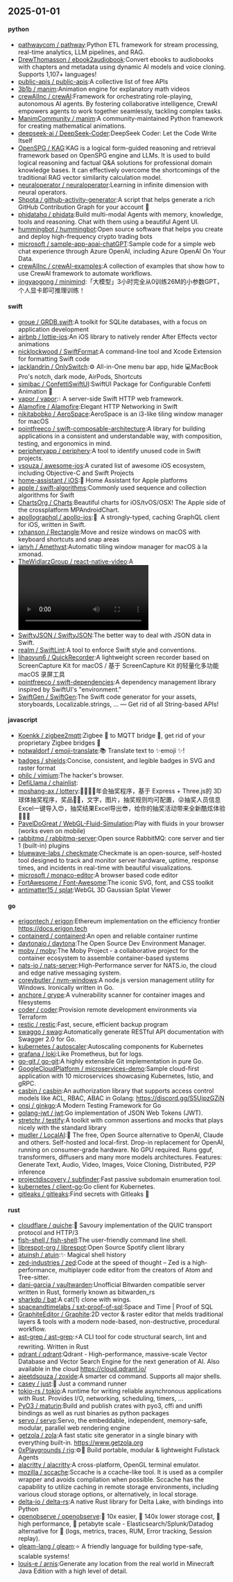 ## 2025-01-01

#### python
* [pathwaycom / pathway](https://github.com/pathwaycom/pathway):Python ETL framework for stream processing, real-time analytics, LLM pipelines, and RAG.
* [DrewThomasson / ebook2audiobook](https://github.com/DrewThomasson/ebook2audiobook):Convert ebooks to audiobooks with chapters and metadata using dynamic AI models and voice cloning. Supports 1,107+ languages!
* [public-apis / public-apis](https://github.com/public-apis/public-apis):A collective list of free APIs
* [3b1b / manim](https://github.com/3b1b/manim):Animation engine for explanatory math videos
* [crewAIInc / crewAI](https://github.com/crewAIInc/crewAI):Framework for orchestrating role-playing, autonomous AI agents. By fostering collaborative intelligence, CrewAI empowers agents to work together seamlessly, tackling complex tasks.
* [ManimCommunity / manim](https://github.com/ManimCommunity/manim):A community-maintained Python framework for creating mathematical animations.
* [deepseek-ai / DeepSeek-Coder](https://github.com/deepseek-ai/DeepSeek-Coder):DeepSeek Coder: Let the Code Write Itself
* [OpenSPG / KAG](https://github.com/OpenSPG/KAG):KAG is a logical form-guided reasoning and retrieval framework based on OpenSPG engine and LLMs. It is used to build logical reasoning and factual Q&A solutions for professional domain knowledge bases. It can effectively overcome the shortcomings of the traditional RAG vector similarity calculation model.
* [neuraloperator / neuraloperator](https://github.com/neuraloperator/neuraloperator):Learning in infinite dimension with neural operators.
* [Shpota / github-activity-generator](https://github.com/Shpota/github-activity-generator):A script that helps generate a rich GitHub Contribution Graph for your account 🤖
* [phidatahq / phidata](https://github.com/phidatahq/phidata):Build multi-modal Agents with memory, knowledge, tools and reasoning. Chat with them using a beautiful Agent UI.
* [hummingbot / hummingbot](https://github.com/hummingbot/hummingbot):Open source software that helps you create and deploy high-frequency crypto trading bots
* [microsoft / sample-app-aoai-chatGPT](https://github.com/microsoft/sample-app-aoai-chatGPT):Sample code for a simple web chat experience through Azure OpenAI, including Azure OpenAI On Your Data.
* [crewAIInc / crewAI-examples](https://github.com/crewAIInc/crewAI-examples):A collection of examples that show how to use CrewAI framework to automate workflows.
* [jingyaogong / minimind](https://github.com/jingyaogong/minimind):「大模型」3小时完全从0训练26M的小参数GPT，个人显卡即可推理训练！

#### swift
* [groue / GRDB.swift](https://github.com/groue/GRDB.swift):A toolkit for SQLite databases, with a focus on application development
* [airbnb / lottie-ios](https://github.com/airbnb/lottie-ios):An iOS library to natively render After Effects vector animations
* [nicklockwood / SwiftFormat](https://github.com/nicklockwood/SwiftFormat):A command-line tool and Xcode Extension for formatting Swift code
* [jacklandrin / OnlySwitch](https://github.com/jacklandrin/OnlySwitch):⚙️ All-in-One menu bar app, hide 💻MacBook Pro's notch, dark mode, AirPods, Shortcuts
* [simibac / ConfettiSwiftUI](https://github.com/simibac/ConfettiSwiftUI):SwiftUI Package for Configurable Confetti Animation 🎉
* [vapor / vapor](https://github.com/vapor/vapor):💧 A server-side Swift HTTP web framework.
* [Alamofire / Alamofire](https://github.com/Alamofire/Alamofire):Elegant HTTP Networking in Swift
* [nikitabobko / AeroSpace](https://github.com/nikitabobko/AeroSpace):AeroSpace is an i3-like tiling window manager for macOS
* [pointfreeco / swift-composable-architecture](https://github.com/pointfreeco/swift-composable-architecture):A library for building applications in a consistent and understandable way, with composition, testing, and ergonomics in mind.
* [peripheryapp / periphery](https://github.com/peripheryapp/periphery):A tool to identify unused code in Swift projects.
* [vsouza / awesome-ios](https://github.com/vsouza/awesome-ios):A curated list of awesome iOS ecosystem, including Objective-C and Swift Projects
* [home-assistant / iOS](https://github.com/home-assistant/iOS):📱 Home Assistant for Apple platforms
* [apple / swift-algorithms](https://github.com/apple/swift-algorithms):Commonly used sequence and collection algorithms for Swift
* [ChartsOrg / Charts](https://github.com/ChartsOrg/Charts):Beautiful charts for iOS/tvOS/OSX! The Apple side of the crossplatform MPAndroidChart.
* [apollographql / apollo-ios](https://github.com/apollographql/apollo-ios):📱  A strongly-typed, caching GraphQL client for iOS, written in Swift.
* [rxhanson / Rectangle](https://github.com/rxhanson/Rectangle):Move and resize windows on macOS with keyboard shortcuts and snap areas
* [ianyh / Amethyst](https://github.com/ianyh/Amethyst):Automatic tiling window manager for macOS à la xmonad.
* [TheWidlarzGroup / react-native-video](https://github.com/TheWidlarzGroup/react-native-video):A <Video /> component for react-native
* [SwiftyJSON / SwiftyJSON](https://github.com/SwiftyJSON/SwiftyJSON):The better way to deal with JSON data in Swift.
* [realm / SwiftLint](https://github.com/realm/SwiftLint):A tool to enforce Swift style and conventions.
* [lihaoyun6 / QuickRecorder](https://github.com/lihaoyun6/QuickRecorder):A lightweight screen recorder based on ScreenCapture Kit for macOS / 基于 ScreenCapture Kit 的轻量化多功能 macOS 录屏工具
* [pointfreeco / swift-dependencies](https://github.com/pointfreeco/swift-dependencies):A dependency management library inspired by SwiftUI's "environment."
* [SwiftGen / SwiftGen](https://github.com/SwiftGen/SwiftGen):The Swift code generator for your assets, storyboards, Localizable.strings, … — Get rid of all String-based APIs!

#### javascript
* [Koenkk / zigbee2mqtt](https://github.com/Koenkk/zigbee2mqtt):Zigbee 🐝 to MQTT bridge 🌉, get rid of your proprietary Zigbee bridges 🔨
* [notwaldorf / emoji-translate](https://github.com/notwaldorf/emoji-translate):📚 Translate text to ✨emoji ✨!
* [badges / shields](https://github.com/badges/shields):Concise, consistent, and legible badges in SVG and raster format
* [philc / vimium](https://github.com/philc/vimium):The hacker's browser.
* [DefiLlama / chainlist](https://github.com/DefiLlama/chainlist):
* [moshang-ax / lottery](https://github.com/moshang-ax/lottery):🎉🌟✨🎈年会抽奖程序，基于 Express + Three.js的 3D 球体抽奖程序，奖品🧧🎁，文字，图片，抽奖规则均可配置，😜抽奖人员信息Excel一键导入😍，抽奖结果Excel导出😎，给你的抽奖活动带来全新酷炫体验🚀🚀🚀
* [PavelDoGreat / WebGL-Fluid-Simulation](https://github.com/PavelDoGreat/WebGL-Fluid-Simulation):Play with fluids in your browser (works even on mobile)
* [rabbitmq / rabbitmq-server](https://github.com/rabbitmq/rabbitmq-server):Open source RabbitMQ: core server and tier 1 (built-in) plugins
* [bluewave-labs / checkmate](https://github.com/bluewave-labs/checkmate):Checkmate is an open-source, self-hosted tool designed to track and monitor server hardware, uptime, response times, and incidents in real-time with beautiful visualizations.
* [microsoft / monaco-editor](https://github.com/microsoft/monaco-editor):A browser based code editor
* [FortAwesome / Font-Awesome](https://github.com/FortAwesome/Font-Awesome):The iconic SVG, font, and CSS toolkit
* [antimatter15 / splat](https://github.com/antimatter15/splat):WebGL 3D Gaussian Splat Viewer

#### go
* [erigontech / erigon](https://github.com/erigontech/erigon):Ethereum implementation on the efficiency frontier https://docs.erigon.tech
* [containerd / containerd](https://github.com/containerd/containerd):An open and reliable container runtime
* [daytonaio / daytona](https://github.com/daytonaio/daytona):The Open Source Dev Environment Manager.
* [moby / moby](https://github.com/moby/moby):The Moby Project - a collaborative project for the container ecosystem to assemble container-based systems
* [nats-io / nats-server](https://github.com/nats-io/nats-server):High-Performance server for NATS.io, the cloud and edge native messaging system.
* [coreybutler / nvm-windows](https://github.com/coreybutler/nvm-windows):A node.js version management utility for Windows. Ironically written in Go.
* [anchore / grype](https://github.com/anchore/grype):A vulnerability scanner for container images and filesystems
* [coder / coder](https://github.com/coder/coder):Provision remote development environments via Terraform
* [restic / restic](https://github.com/restic/restic):Fast, secure, efficient backup program
* [swaggo / swag](https://github.com/swaggo/swag):Automatically generate RESTful API documentation with Swagger 2.0 for Go.
* [kubernetes / autoscaler](https://github.com/kubernetes/autoscaler):Autoscaling components for Kubernetes
* [grafana / loki](https://github.com/grafana/loki):Like Prometheus, but for logs.
* [go-git / go-git](https://github.com/go-git/go-git):A highly extensible Git implementation in pure Go.
* [GoogleCloudPlatform / microservices-demo](https://github.com/GoogleCloudPlatform/microservices-demo):Sample cloud-first application with 10 microservices showcasing Kubernetes, Istio, and gRPC.
* [casbin / casbin](https://github.com/casbin/casbin):An authorization library that supports access control models like ACL, RBAC, ABAC in Golang: https://discord.gg/S5UjpzGZjN
* [onsi / ginkgo](https://github.com/onsi/ginkgo):A Modern Testing Framework for Go
* [golang-jwt / jwt](https://github.com/golang-jwt/jwt):Go implementation of JSON Web Tokens (JWT).
* [stretchr / testify](https://github.com/stretchr/testify):A toolkit with common assertions and mocks that plays nicely with the standard library
* [mudler / LocalAI](https://github.com/mudler/LocalAI):🤖 The free, Open Source alternative to OpenAI, Claude and others. Self-hosted and local-first. Drop-in replacement for OpenAI, running on consumer-grade hardware. No GPU required. Runs gguf, transformers, diffusers and many more models architectures. Features: Generate Text, Audio, Video, Images, Voice Cloning, Distributed, P2P inference
* [projectdiscovery / subfinder](https://github.com/projectdiscovery/subfinder):Fast passive subdomain enumeration tool.
* [kubernetes / client-go](https://github.com/kubernetes/client-go):Go client for Kubernetes.
* [gitleaks / gitleaks](https://github.com/gitleaks/gitleaks):Find secrets with Gitleaks 🔑

#### rust
* [cloudflare / quiche](https://github.com/cloudflare/quiche):🥧 Savoury implementation of the QUIC transport protocol and HTTP/3
* [fish-shell / fish-shell](https://github.com/fish-shell/fish-shell):The user-friendly command line shell.
* [librespot-org / librespot](https://github.com/librespot-org/librespot):Open Source Spotify client library
* [atuinsh / atuin](https://github.com/atuinsh/atuin):✨ Magical shell history
* [zed-industries / zed](https://github.com/zed-industries/zed):Code at the speed of thought – Zed is a high-performance, multiplayer code editor from the creators of Atom and Tree-sitter.
* [dani-garcia / vaultwarden](https://github.com/dani-garcia/vaultwarden):Unofficial Bitwarden compatible server written in Rust, formerly known as bitwarden_rs
* [sharkdp / bat](https://github.com/sharkdp/bat):A cat(1) clone with wings.
* [spaceandtimelabs / sxt-proof-of-sql](https://github.com/spaceandtimelabs/sxt-proof-of-sql):Space and Time | Proof of SQL
* [GraphiteEditor / Graphite](https://github.com/GraphiteEditor/Graphite):2D vector & raster editor that melds traditional layers & tools with a modern node-based, non-destructive, procedural workflow.
* [ast-grep / ast-grep](https://github.com/ast-grep/ast-grep):⚡A CLI tool for code structural search, lint and rewriting. Written in Rust
* [qdrant / qdrant](https://github.com/qdrant/qdrant):Qdrant - High-performance, massive-scale Vector Database and Vector Search Engine for the next generation of AI. Also available in the cloud https://cloud.qdrant.io/
* [ajeetdsouza / zoxide](https://github.com/ajeetdsouza/zoxide):A smarter cd command. Supports all major shells.
* [casey / just](https://github.com/casey/just):🤖 Just a command runner
* [tokio-rs / tokio](https://github.com/tokio-rs/tokio):A runtime for writing reliable asynchronous applications with Rust. Provides I/O, networking, scheduling, timers, ...
* [PyO3 / maturin](https://github.com/PyO3/maturin):Build and publish crates with pyo3, cffi and uniffi bindings as well as rust binaries as python packages
* [servo / servo](https://github.com/servo/servo):Servo, the embeddable, independent, memory-safe, modular, parallel web rendering engine
* [getzola / zola](https://github.com/getzola/zola):A fast static site generator in a single binary with everything built-in. https://www.getzola.org
* [0xPlaygrounds / rig](https://github.com/0xPlaygrounds/rig):⚙️🦀 Build portable, modular & lightweight Fullstack Agents
* [alacritty / alacritty](https://github.com/alacritty/alacritty):A cross-platform, OpenGL terminal emulator.
* [mozilla / sccache](https://github.com/mozilla/sccache):Sccache is a ccache-like tool. It is used as a compiler wrapper and avoids compilation when possible. Sccache has the capability to utilize caching in remote storage environments, including various cloud storage options, or alternatively, in local storage.
* [delta-io / delta-rs](https://github.com/delta-io/delta-rs):A native Rust library for Delta Lake, with bindings into Python
* [openobserve / openobserve](https://github.com/openobserve/openobserve):🚀 10x easier, 🚀 140x lower storage cost, 🚀 high performance, 🚀 petabyte scale - Elasticsearch/Splunk/Datadog alternative for 🚀 (logs, metrics, traces, RUM, Error tracking, Session replay).
* [gleam-lang / gleam](https://github.com/gleam-lang/gleam):⭐️ A friendly language for building type-safe, scalable systems!
* [louis-e / arnis](https://github.com/louis-e/arnis):Generate any location from the real world in Minecraft Java Edition with a high level of detail.
